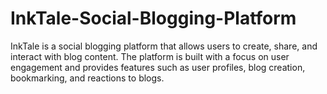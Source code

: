 # InkTale-Social-Blogging-Platform
 InkTale is a social blogging platform that allows users to create, share, and interact with blog content. The platform is built with a focus on user engagement and provides features such as user profiles, blog creation, bookmarking, and reactions to blogs.
